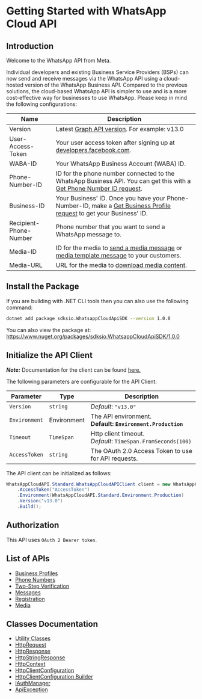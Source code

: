 
# Getting Started with WhatsApp Cloud API

## Introduction

Welcome to the WhatsApp API from Meta.

Individual developers and existing Business Service Providers (BSPs) can now send and receive messages via the WhatsApp API using a cloud-hosted version of the WhatsApp Business API. Compared to the previous solutions, the cloud-based WhatsApp API is simpler to use and is a more cost-effective way for businesses to use WhatsApp. Please keep in mind the following configurations:

| Name | Description |
| --- | --- |
| Version | Latest [Graph API version](https://developers.facebook.com/docs/graph-api/). For example: v13.0 |
| User-Access-Token | Your user access token after signing up at [developers.facebook.com](https://developers.facebook.com). |
| WABA-ID | Your WhatsApp Business Account (WABA) ID. |
| Phone-Number-ID | ID for the phone number connected to the WhatsApp Business API. You can get this with a [Get Phone Number ID request](3184f675-d289-46f1-88e5-e2b11549c418). |
| Business-ID | Your Business' ID. Once you have your Phone-Number-ID, make a [Get Business Profile request](#99fd3743-46cf-46c4-95b5-431c6a4eb0b0) to get your Business' ID. |
| Recipient-Phone-Number | Phone number that you want to send a WhatsApp message to. |
| Media-ID | ID for the media to [send a media message](#0a632754-3788-43bf-b785-ac6a73423d5a) or [media template message](#439c926a-8a6c-4972-ab2c-d99297716da9) to your customers. |
| Media-URL | URL for the media to [download media content](#cbe5ece3-246c-48f3-b338-074187dfef66). |

## Install the Package

If you are building with .NET CLI tools then you can also use the following command:

```bash
dotnet add package sdksio.WhatsappCloudApiSDK --version 1.0.0
```

You can also view the package at:
https://www.nuget.org/packages/sdksio.WhatsappCloudApiSDK/1.0.0

## Initialize the API Client

**_Note:_** Documentation for the client can be found [here.](https://www.github.com/sdks-io/whatsapp-cloud-api-dotnet-sdk/tree/1.0.0/doc/client.md)

The following parameters are configurable for the API Client:

| Parameter | Type | Description |
|  --- | --- | --- |
| `Version` | `string` | *Default*: `"v13.0"` |
| `Environment` | Environment | The API environment. <br> **Default: `Environment.Production`** |
| `Timeout` | `TimeSpan` | Http client timeout.<br>*Default*: `TimeSpan.FromSeconds(100)` |
| `AccessToken` | `string` | The OAuth 2.0 Access Token to use for API requests. |

The API client can be initialized as follows:

```csharp
WhatsAppCloudAPI.Standard.WhatsAppCloudAPIClient client = new WhatsAppCloudAPI.Standard.WhatsAppCloudAPIClient.Builder()
    .AccessToken("AccessToken")
    .Environment(WhatsAppCloudAPI.Standard.Environment.Production)
    .Version("v13.0")
    .Build();
```

## Authorization

This API uses `OAuth 2 Bearer token`.

## List of APIs

* [Business Profiles](https://www.github.com/sdks-io/whatsapp-cloud-api-dotnet-sdk/tree/1.0.0/doc/controllers/business-profiles.md)
* [Phone Numbers](https://www.github.com/sdks-io/whatsapp-cloud-api-dotnet-sdk/tree/1.0.0/doc/controllers/phone-numbers.md)
* [Two-Step Verification](https://www.github.com/sdks-io/whatsapp-cloud-api-dotnet-sdk/tree/1.0.0/doc/controllers/two-step-verification.md)
* [Messages](https://www.github.com/sdks-io/whatsapp-cloud-api-dotnet-sdk/tree/1.0.0/doc/controllers/messages.md)
* [Registration](https://www.github.com/sdks-io/whatsapp-cloud-api-dotnet-sdk/tree/1.0.0/doc/controllers/registration.md)
* [Media](https://www.github.com/sdks-io/whatsapp-cloud-api-dotnet-sdk/tree/1.0.0/doc/controllers/media.md)

## Classes Documentation

* [Utility Classes](https://www.github.com/sdks-io/whatsapp-cloud-api-dotnet-sdk/tree/1.0.0/doc/utility-classes.md)
* [HttpRequest](https://www.github.com/sdks-io/whatsapp-cloud-api-dotnet-sdk/tree/1.0.0/doc/http-request.md)
* [HttpResponse](https://www.github.com/sdks-io/whatsapp-cloud-api-dotnet-sdk/tree/1.0.0/doc/http-response.md)
* [HttpStringResponse](https://www.github.com/sdks-io/whatsapp-cloud-api-dotnet-sdk/tree/1.0.0/doc/http-string-response.md)
* [HttpContext](https://www.github.com/sdks-io/whatsapp-cloud-api-dotnet-sdk/tree/1.0.0/doc/http-context.md)
* [HttpClientConfiguration](https://www.github.com/sdks-io/whatsapp-cloud-api-dotnet-sdk/tree/1.0.0/doc/http-client-configuration.md)
* [HttpClientConfiguration Builder](https://www.github.com/sdks-io/whatsapp-cloud-api-dotnet-sdk/tree/1.0.0/doc/http-client-configuration-builder.md)
* [IAuthManager](https://www.github.com/sdks-io/whatsapp-cloud-api-dotnet-sdk/tree/1.0.0/doc/i-auth-manager.md)
* [ApiException](https://www.github.com/sdks-io/whatsapp-cloud-api-dotnet-sdk/tree/1.0.0/doc/api-exception.md)

